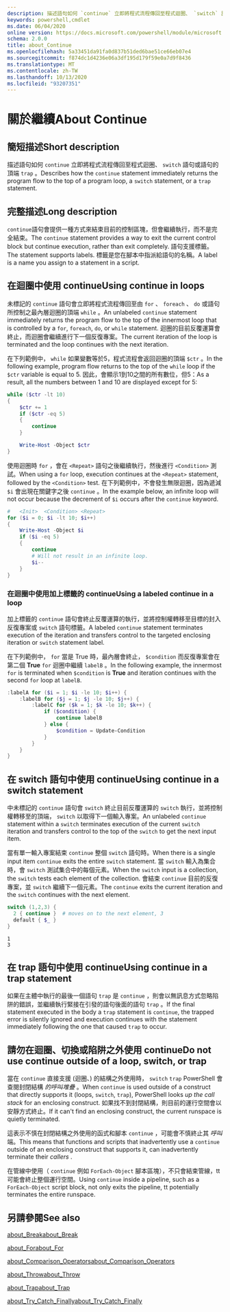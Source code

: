 ```yaml
---
description: 描述語句如何 `continue` 立即將程式流程傳回至程式迴圈、 `switch` 語句或語句的頂端 `trap` 。
keywords: powershell,cmdlet
ms.date: 06/04/2020
online version: https://docs.microsoft.com/powershell/module/microsoft.powershell.core/about/about_continue?view=powershell-7.1&WT.mc_id=ps-gethelp
schema: 2.0.0
title: about_Continue
ms.openlocfilehash: 5a33451da91fa0d837b51ded6bae51ce66eb07e4
ms.sourcegitcommit: f874dc1d4236e06a3df195d179f59e0a7d9f8436
ms.translationtype: MT
ms.contentlocale: zh-TW
ms.lasthandoff: 10/13/2020
ms.locfileid: "93207351"
---
```

# <a name="about-continue"></a><span data-ttu-id="c91fe-104">關於繼續</span><span class="sxs-lookup"><span data-stu-id="c91fe-104">About Continue</span></span>

## <a name="short-description"></a><span data-ttu-id="c91fe-105">簡短描述</span><span class="sxs-lookup"><span data-stu-id="c91fe-105">Short description</span></span>

<span data-ttu-id="c91fe-106">描述語句如何 `continue` 立即將程式流程傳回至程式迴圈、 `switch` 語句或語句的頂端 `trap` 。</span><span class="sxs-lookup"><span data-stu-id="c91fe-106">Describes how the `continue` statement immediately returns the program flow to the top of a program loop, a `switch` statement, or a `trap` statement.</span></span>

## <a name="long-description"></a><span data-ttu-id="c91fe-107">完整描述</span><span class="sxs-lookup"><span data-stu-id="c91fe-107">Long description</span></span>

<span data-ttu-id="c91fe-108">`continue`語句會提供一種方式來結束目前的控制區塊，但會繼續執行，而不是完全結束。</span><span class="sxs-lookup"><span data-stu-id="c91fe-108">The `continue` statement provides a way to exit the current control block but continue execution, rather than exit completely.</span></span> <span data-ttu-id="c91fe-109">語句支援標籤。</span><span class="sxs-lookup"><span data-stu-id="c91fe-109">The statement supports labels.</span></span>
<span data-ttu-id="c91fe-110">標籤是您在腳本中指派給語句的名稱。</span><span class="sxs-lookup"><span data-stu-id="c91fe-110">A label is a name you assign to a statement in a script.</span></span>

## <a name="using-continue-in-loops"></a><span data-ttu-id="c91fe-111">在迴圈中使用 continue</span><span class="sxs-lookup"><span data-stu-id="c91fe-111">Using continue in loops</span></span>

<span data-ttu-id="c91fe-112">未標記的 `continue` 語句會立即將程式流程傳回至由 `for` 、 `foreach` 、 `do` 或語句所控制之最內層迴圈的頂端 `while` 。</span><span class="sxs-lookup"><span data-stu-id="c91fe-112">An unlabeled `continue` statement immediately returns the program flow to the top of the innermost loop that is controlled by a `for`, `foreach`, `do`, or `while` statement.</span></span> <span data-ttu-id="c91fe-113">迴圈的目前反覆運算會終止，而迴圈會繼續進行下一個反復專案。</span><span class="sxs-lookup"><span data-stu-id="c91fe-113">The current iteration of the loop is terminated and the loop continues with the next iteration.</span></span>

<span data-ttu-id="c91fe-114">在下列範例中， `while` 如果變數等於5，程式流程會返回迴圈的頂端 `$ctr` 。</span><span class="sxs-lookup"><span data-stu-id="c91fe-114">In the following example, program flow returns to the top of the `while` loop if the `$ctr` variable is equal to 5.</span></span> <span data-ttu-id="c91fe-115">因此，會顯示1到10之間的所有數位，但5：</span><span class="sxs-lookup"><span data-stu-id="c91fe-115">As a result, all the numbers between 1 and 10 are displayed except for 5:</span></span>

```powershell
while ($ctr -lt 10)
{
    $ctr += 1
    if ($ctr -eq 5)
    {
        continue
    }

    Write-Host -Object $ctr
}
```

<span data-ttu-id="c91fe-116">使用迴圈時 `for` ，會在 `<Repeat>` 語句之後繼續執行，然後進行 `<Condition>` 測試。</span><span class="sxs-lookup"><span data-stu-id="c91fe-116">When using a `for` loop, execution continues at the `<Repeat>` statement, followed by the `<Condition>` test.</span></span> <span data-ttu-id="c91fe-117">在下列範例中，不會發生無限迴圈，因為遞減 `$i` 會出現在關鍵字之後 `continue` 。</span><span class="sxs-lookup"><span data-stu-id="c91fe-117">In the example below, an infinite loop will not occur because the decrement of `$i` occurs after the `continue` keyword.</span></span>

```powershell
#   <Init>  <Condition> <Repeat>
for ($i = 0; $i -lt 10; $i++)
{
    Write-Host -Object $i
    if ($i -eq 5)
    {
        continue
        # Will not result in an infinite loop.
        $i--
    }
}
```

### <a name="using-a-labeled-continue-in-a-loop"></a><span data-ttu-id="c91fe-118">在迴圈中使用加上標籤的 continue</span><span class="sxs-lookup"><span data-stu-id="c91fe-118">Using a labeled continue in a loop</span></span>

<span data-ttu-id="c91fe-119">加上標籤的 `continue` 語句會終止反覆運算的執行，並將控制權轉移至目標的封入反復專案或 `switch` 語句標籤。</span><span class="sxs-lookup"><span data-stu-id="c91fe-119">A labeled `continue` statement terminates execution of the iteration and transfers control to the targeted enclosing iteration or `switch` statement label.</span></span>

<span data-ttu-id="c91fe-120">在下列範例中， `for` 當是 True 時，最內層會終止， `$condition` 而反復專案會在第二個 **True** `for` 迴圈中繼續 `labelB` 。</span><span class="sxs-lookup"><span data-stu-id="c91fe-120">In the following example, the innermost `for` is terminated when `$condition` is **True** and iteration continues with the second `for` loop at `labelB`.</span></span>

```powershell
:labelA for ($i = 1; $i -le 10; $i++) {
    :labelB for ($j = 1; $j -le 10; $j++) {
        :labelC for ($k = 1; $k -le 10; $k++) {
            if ($condition) {
                continue labelB
            } else {
                $condition = Update-Condition
            }
        }
    }
}
```

## <a name="using-continue-in-a-switch-statement"></a><span data-ttu-id="c91fe-121">在 switch 語句中使用 continue</span><span class="sxs-lookup"><span data-stu-id="c91fe-121">Using continue in a switch statement</span></span>

<span data-ttu-id="c91fe-122">中未標記的 `continue` 語句會 `switch` 終止目前反覆運算的 `switch` 執行，並將控制權轉移至的頂端， `switch` 以取得下一個輸入專案。</span><span class="sxs-lookup"><span data-stu-id="c91fe-122">An unlabeled `continue` statement within a `switch` terminates execution of the current `switch` iteration and transfers control to the top of the `switch` to get the next input item.</span></span>

<span data-ttu-id="c91fe-123">當有單一輸入專案結束 `continue` 整個 `switch` 語句時。</span><span class="sxs-lookup"><span data-stu-id="c91fe-123">When there is a single input item `continue` exits the entire `switch` statement.</span></span>
<span data-ttu-id="c91fe-124">當 `switch` 輸入為集合時，會 `switch` 測試集合中的每個元素。</span><span class="sxs-lookup"><span data-stu-id="c91fe-124">When the `switch` input is a collection, the `switch` tests each element of the collection.</span></span> <span data-ttu-id="c91fe-125">會結束 `continue` 目前的反復專案，並 `switch` 繼續下一個元素。</span><span class="sxs-lookup"><span data-stu-id="c91fe-125">The `continue` exits the current iteration and the `switch` continues with the next element.</span></span>

```powershell
switch (1,2,3) {
  2 { continue }  # moves on to the next element, 3
  default { $_ }
}
```

```Output
1
3
```

## <a name="using-continue-in-a-trap-statement"></a><span data-ttu-id="c91fe-126">在 trap 語句中使用 continue</span><span class="sxs-lookup"><span data-stu-id="c91fe-126">Using continue in a trap statement</span></span>

<span data-ttu-id="c91fe-127">如果在主體中執行的最後一個語句 `trap` 是 `continue` ，則會以無訊息方式忽略陷阱的錯誤，並繼續執行緊接在引發的語句後面的語句 `trap` 。</span><span class="sxs-lookup"><span data-stu-id="c91fe-127">If the final statement executed in the body a `trap` statement is `continue`, the trapped error is silently ignored and execution continues with the statement immediately following the one that caused `trap` to occur.</span></span>

## <a name="do-not-use-continue-outside-of-a-loop-switch-or-trap"></a><span data-ttu-id="c91fe-128">請勿在迴圈、切換或陷阱之外使用 continue</span><span class="sxs-lookup"><span data-stu-id="c91fe-128">Do not use continue outside of a loop, switch, or trap</span></span>

<span data-ttu-id="c91fe-129">當在 `continue` 直接支援 (迴圈、) 的結構之外使用時， `switch` `trap` PowerShell 會查閱封閉結構 _的呼叫堆疊_ 。</span><span class="sxs-lookup"><span data-stu-id="c91fe-129">When `continue` is used outside of a construct that directly supports it (loops, `switch`, `trap`), PowerShell looks _up the call stack_ for an enclosing construct.</span></span> <span data-ttu-id="c91fe-130">如果找不到封閉結構，則目前的運行空間會以安靜方式終止。</span><span class="sxs-lookup"><span data-stu-id="c91fe-130">If it can't find an enclosing construct, the current runspace is quietly terminated.</span></span>

<span data-ttu-id="c91fe-131">這表示不慎在封閉結構之外使用的函式和腳本 `continue` ，可能會不慎終止其 _呼叫_ 端。</span><span class="sxs-lookup"><span data-stu-id="c91fe-131">This means that functions and scripts that inadvertently use a `continue` outside of an enclosing construct that supports it, can inadvertently terminate their _callers_ .</span></span>

<span data-ttu-id="c91fe-132">在管線中使用（ `continue` 例如 `ForEach-Object` 腳本區塊），不只會結束管線，tt 可能會終止整個運行空間。</span><span class="sxs-lookup"><span data-stu-id="c91fe-132">Using `continue` inside a pipeline, such as a `ForEach-Object` script block, not only exits the pipeline, tt potentially terminates the entire runspace.</span></span>

## <a name="see-also"></a><span data-ttu-id="c91fe-133">另請參閱</span><span class="sxs-lookup"><span data-stu-id="c91fe-133">See also</span></span>

[<span data-ttu-id="c91fe-134">about_Break</span><span class="sxs-lookup"><span data-stu-id="c91fe-134">about_Break</span></span>](about_Break.md)

[<span data-ttu-id="c91fe-135">about_For</span><span class="sxs-lookup"><span data-stu-id="c91fe-135">about_For</span></span>](about_For.md)

[<span data-ttu-id="c91fe-136">about_Comparison_Operators</span><span class="sxs-lookup"><span data-stu-id="c91fe-136">about_Comparison_Operators</span></span>](about_Comparison_Operators.md)

[<span data-ttu-id="c91fe-137">about_Throw</span><span class="sxs-lookup"><span data-stu-id="c91fe-137">about_Throw</span></span>](about_Throw.md)

[<span data-ttu-id="c91fe-138">about_Trap</span><span class="sxs-lookup"><span data-stu-id="c91fe-138">about_Trap</span></span>](about_Trap.md)

[<span data-ttu-id="c91fe-139">about_Try_Catch_Finally</span><span class="sxs-lookup"><span data-stu-id="c91fe-139">about_Try_Catch_Finally</span></span>](about_Try_Catch_Finally.md)
